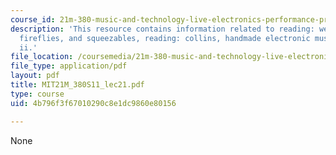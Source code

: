 ```yaml
---
course_id: 21m-380-music-and-technology-live-electronics-performance-practices-spring-2011
description: 'This resource contains information related to reading: weinberg, playpens,
  fireflies, and squeezables, reading: collins, handmade electronic music, and work
  ii.'
file_location: /coursemedia/21m-380-music-and-technology-live-electronics-performance-practices-spring-2011/4b796f3f67010290c8e1dc9860e80156_MIT21M_380S11_lec21.pdf
file_type: application/pdf
layout: pdf
title: MIT21M_380S11_lec21.pdf
type: course
uid: 4b796f3f67010290c8e1dc9860e80156

---
```

None